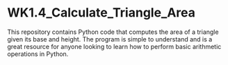 # WK1.4_Calculate_Triangle_Area
This repository contains Python code that computes the area of a triangle given its base and height. The program is simple to understand and is a great resource for anyone looking to learn how to perform basic arithmetic operations in Python.
